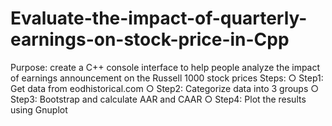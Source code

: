 # Evaluate-the-impact-of-quarterly-earnings-on-stock-price-in-Cpp

Purpose: create a C++ console interface to help people analyze the impact of earnings announcement on the Russell 1000 stock prices
Steps:
○ Step1: Get data from eodhistorical.com
○ Step2: Categorize data into 3 groups
○ Step3: Bootstrap and calculate AAR and CAAR
○ Step4: Plot the results using Gnuplot
 
